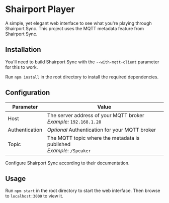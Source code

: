 # Shairport Player
A simple, yet elegant web interface to see what you're playing through Shairport Sync. This project uses the MQTT metadata feature from Shairport Sync.

## Installation
You'll need to build Shairport Sync with the `--with-mqtt-client` parameter for this to work.

Run `npm install` in the root directory to install the required dependencies.

## Configuration
| Parameter      | Value                                          |
|----------------|------------------------------------------------|
| Host           | The server address of your MQTT broker<br>*Example:* `192.168.1.20`     |
| Authentication | *Optional* Authentication for your MQTT broker                          |
| Topic          | The MQTT topic where the metadata is published<br>*Example:* `/Speaker` |

Configure Shairport Sync according to their documentation.

## Usage
Run `npm start` in the root directory to start the web interface. Then browse to `localhost:3000` to view it.
